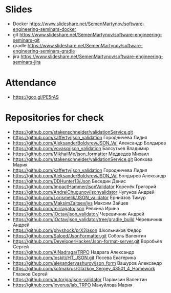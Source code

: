 # Slides

- Docker https://www.slideshare.net/SemenMartynov/software-engineering-seminars-docker
- git https://www.slideshare.net/SemenMartynov/software-engineering-seminars-git
- gradle https://www.slideshare.net/SemenMartynov/software-engineering-seminars-gradle
- jira https://www.slideshare.net/SemenMartynov/software-engineering-seminars-jira

# Attendance

- https://goo.gl/PE5rAS

# Repositories for check

- https://github.com/stakenschneider/validationService.git
- https://github.com/kafferty/json_validation Городничева Лидия
- https://github.com/AleksanderBoldyrev/JSON_Val Александр Болдырев
- https://github.com/vovasq/json_validation Балсутьев Владимир
- https://github.com/MikhailMe/json_formatter Медведев Михаил
- https://github.com/stakenschneider/validationService.git Волкова Мария
- https://github.com/kafferty/json_validation Городничева Лидия
- https://github.com/AleksanderBoldyrev/JSON_Val Болдырев Александр
- https://github.com/DDHunter13/Json Беседин Денис
- https://github.com/ImpactHammer/jsonValidator Коренёк Григорий
- https://github.com/AndreiChugunov/jsonvalidator Чугунов Андрей
- https://github.com/Lorismelik/JSON_validator Ерниязов Тимур
- https://github.com/MaksimZaitsev/jvs Максим Зайцев
- https://github.com/mirragato/json Ревкина Ирина
- https://github.com/iOctav/json_validator/ Черевичник Андрей
- https://github.com/iOctav/json_validator/tree/gradle_build Черевичник Андрей
- https://github.com/physhock/prX2jason Школьников Федор
- https://github.com/Saloed/JsonFormatter.git Соболь Валентин
- https://github.com/DeveloperHacker/Json-format-server.git Воробьёв Сергей
- https://github.com/AlNadraga/TRPO Надрага Александр
- https://github.com/loskiti/HT_JSON.git Лосева Екатерина
- https://github.com/alexandervashurov/json_form Вашуров Александр
- https://github.com/kotmakrus/Glazkov_Sergey_43501_4_Homework Глазков Сергей
- https://github.com/autoriga/json-validator Парамзин Валентин
- https://github.com/loverus/lab_TRPO Мануйлова Мария
